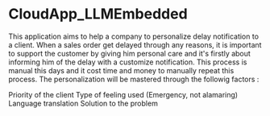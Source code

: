 # CloudApp_LLMEmbedded

This application aims to help a company to personalize delay notification to a client. When a sales order get delayed through any reasons, it is important to support the customer by giving him personal care and it's firstly about informing him of the delay with a customize notification. This process is manual this days and it cost time and money to manually repeat this process. The personalization will be mastered through the followig factors :

Priority of the client
Type of feeling used (Emergency, not alamaring)
Language translation
Solution to the problem
